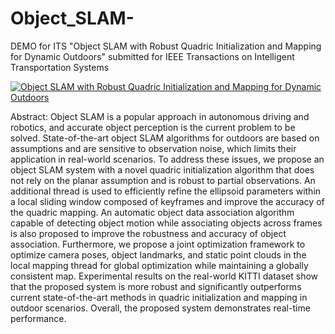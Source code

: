 # Object_SLAM-
DEMO for ITS "Object SLAM with Robust Quadric Initialization and Mapping for Dynamic Outdoors"
submitted for IEEE Transactions on Intelligent Transportation Systems 

[![Object SLAM with Robust Quadric Initialization and Mapping for Dynamic Outdoors](https://res.cloudinary.com/marcomontalbano/image/upload/v1675908893/video_to_markdown/images/youtube--ghm2eYfhBDs-c05b58ac6eb4c4700831b2b3070cd403.jpg)](https://www.youtube.com/watch?v=ghm2eYfhBDs "Object SLAM with Robust Quadric Initialization and Mapping for Dynamic Outdoors")

Abstract:
Object SLAM is a popular approach in autonomous driving and robotics, and accurate object perception is the current problem to be solved. State-of-the-art object SLAM algorithms for outdoors are based on assumptions and are sensitive to observation noise, which limits their application in real-world scenarios. 
To address these issues, we propose an object SLAM system with a novel quadric initialization algorithm that does not rely on the planar assumption and is robust to partial observations. An additional thread is used to efficiently refine the ellipsoid parameters within a local sliding window composed of keyframes and improve the accuracy of the quadric mapping. An automatic object data association algorithm capable of detecting object motion while associating objects across frames is also proposed to improve the robustness and accuracy of object association.  Furthermore, we propose a joint optimization framework to optimize camera poses, object landmarks, and static point clouds in the local mapping thread for global optimization while maintaining a globally consistent map.
Experimental results on the real-world KITTI dataset show that the proposed system is more robust and significantly outperforms current state-of-the-art methods in quadric initialization and mapping in outdoor scenarios. Overall, the proposed system demonstrates real-time performance.

